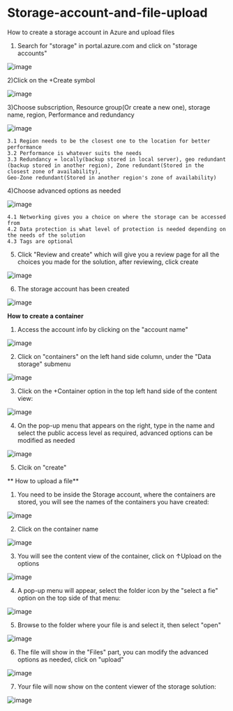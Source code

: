 # Storage-account-and-file-upload
How to create a storage account in Azure and upload files

  1) Search for "storage" in portal.azure.com and click on "storage accounts"
  
  ![image](https://user-images.githubusercontent.com/105960409/172257050-822b3cc1-d750-4ead-abb6-5c4ab67dab59.png)
  
  2)Click on the +Create symbol 
  
  ![image](https://user-images.githubusercontent.com/105960409/172257154-371666ab-38d0-4ea1-911a-5c3ab877a875.png)
  
  3)Choose subscription, Resource group(Or create a new one), storage name, region, Performance and redundancy
  
  ![image](https://user-images.githubusercontent.com/105960409/172257275-51cdf4c5-9905-4faa-81fe-3e1fa78833d7.png)
    
    3.1 Region needs to be the closest one to the location for better performance
    3.2 Performance is whatever suits the needs
    3.3 Redundancy = locally(backup stored in local server), geo redundant (backup stored in another region), Zone redundant(Stored in the closest zone of availability), 
    Geo-Zone redundant(Stored in another region's zone of availability)
  
  4)Choose advanced options as needed
  
  ![image](https://user-images.githubusercontent.com/105960409/172257893-702886a1-40dc-47c8-b02a-37d17f9461ea.png)

    
    4.1 Networking gives you a choice on where the storage can be accessed from
    4.2 Data protection is what level of protection is needed depending on the needs of the solution
    4.3 Tags are optional
    
  5) Click "Review and create" which will give you a review page for all the choices you made for the solution, after reviewing, click create

  ![image](https://user-images.githubusercontent.com/105960409/172257973-3c9f43c4-f659-4cbf-8060-95e9bd20938d.png)

   
  6) The storage account has been created

  ![image](https://user-images.githubusercontent.com/105960409/172258065-90a66f2e-b264-42b2-bcb0-6d1b4e1e43bc.png)
  
**How to create a container**
  
  1) Access the account info by clicking on the "account name"

  ![image](https://user-images.githubusercontent.com/105960409/172258135-de667bd5-278a-4646-becf-5b9d8daaf16c.png)
  
  2) Click on "containers" on the left hand side column, under the "Data storage" submenu

  ![image](https://user-images.githubusercontent.com/105960409/172258425-5bbef1f1-f11f-48e4-86fe-fb1d92f26a4d.png)

  3) Click on the +Container option in the top left hand side of the content view:
  
  ![image](https://user-images.githubusercontent.com/105960409/172258554-81fbaa13-908f-4bfa-8842-cb2f3c00ee87.png)
  
  4) On the pop-up menu that appears on the right, type in the name and select the public access level as required, advanced options can be modified as needed

  ![image](https://user-images.githubusercontent.com/105960409/172258679-5b1d94cf-163f-4e1d-afc1-60d8502f6c57.png)

  5) Clcik on "create"

** How to upload a file**

  1) You need to be inside the Storage account, where the containers are stored, you will see the names of the containers you have created:

  ![image](https://user-images.githubusercontent.com/105960409/172258869-7494591a-b2c6-49b5-a083-7520b1cf4a11.png)

  2) Click on the container name

  ![image](https://user-images.githubusercontent.com/105960409/172258908-687032e7-d9e5-44e6-8236-adb83c78a1d3.png)

  3) You will see the content view of the container, click on ↑Upload on the options
  
  ![image](https://user-images.githubusercontent.com/105960409/172259043-30e43609-8abc-4933-9959-92e2bba094ab.png)

  4) A pop-up menu will appear, select the folder icon by the "select a fie" option on the top side of that menu:

  ![image](https://user-images.githubusercontent.com/105960409/172259171-70dd20bc-de34-47cf-91d9-e6ca68f16de1.png)

  5) Browse to the folder where your file is and select it, then select "open"

  ![image](https://user-images.githubusercontent.com/105960409/172259263-e8850027-6368-4dee-8b9b-a38275113761.png)

  6) The file will show in the "Files" part, you can modify the advanced options as needed, click on "upload"

  ![image](https://user-images.githubusercontent.com/105960409/172259379-e224ebd2-b95a-4109-b198-0d11c0850aff.png)

  7) Your file will now show on the content viewer of the storage solution:

  ![image](https://user-images.githubusercontent.com/105960409/172259438-b3726fa1-3914-4735-9221-5eba70856e9e.png)


  


